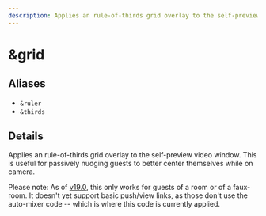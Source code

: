 ```yaml
---
description: Applies an rule-of-thirds grid overlay to the self-preview
---
```


# \&grid

## Aliases

* `&ruler`
* `&thirds`

## Details

Applies an rule-of-thirds grid overlay to the self-preview video window. This is useful for passively nudging guests to better center themselves while on camera.

Please note: As of [v19.0](../release-notes/v19.md), this only works for guests of a room or of a faux-room. It doesn't yet support basic push/view links, as those don't use the auto-mixer code -- which is where this code is currently applied.

